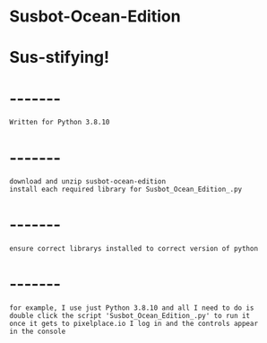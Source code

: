 # Susbot-Ocean-Edition
# Sus-stifying!
# -------
    Written for Python 3.8.10
# -------
    download and unzip susbot-ocean-edition
    install each required library for Susbot_Ocean_Edition_.py
# -------
    ensure correct librarys installed to correct version of python
# -------
    for example, I use just Python 3.8.10 and all I need to do is
    double click the script 'Susbot_Ocean_Edition_.py' to run it
    once it gets to pixelplace.io I log in and the controls appear
    in the console
    

